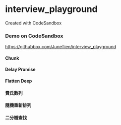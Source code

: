 # interview_playground
Created with CodeSandbox

### Demo on CodeSandbox
https://githubbox.com/JuneTien/interview_playground


#### Chunk
#### Delay Promise
#### Flatten Deep
#### 費氏數列
#### 隨機重新排列
#### 二分樹查找
